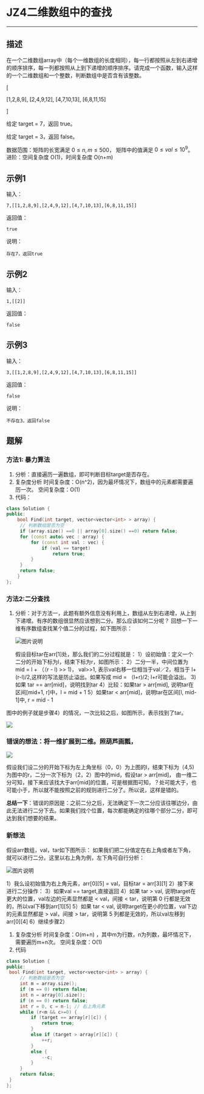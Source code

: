 JZ4二维数组中的查找
===

---

## 描述

在一个二维数组array中（每个一维数组的长度相同），每一行都按照从左到右递增的顺序排序，每一列都按照从上到下递增的顺序排序。请完成一个函数，输入这样的一个二维数组和一个整数，判断数组中是否含有该整数。

[

[1,2,8,9],
[2,4,9,12],
[4,7,10,13],
[6,8,11,15]

]

给定 target = 7，返回 true。

给定 target = 3，返回 false。

数据范围：矩阵的长宽满足 $0 \le n,m \le 500$， 矩阵中的值满足 $0 \le val \le 10^9$。
进阶：空间复杂度 O(1)，时间复杂度 O(n+m)

## 示例1

输入：

```
7,[[1,2,8,9],[2,4,9,12],[4,7,10,13],[6,8,11,15]]
```

返回值：

```
true
```

说明：

```
存在7，返回true   
```

## 示例2

输入：

```
1,[[2]]
```

返回值：

```
false
```

## 示例3

输入：

```
3,[[1,2,8,9],[2,4,9,12],[4,7,10,13],[6,8,11,15]]
```

返回值：

```
false
```

说明：

```
不存在3，返回false 
```





## 题解

### **方法1: 暴力算法**

1. 分析：直接遍历一遍数组，即可判断目标target是否存在。
2. 复杂度分析
   时间复杂度：O(n^2)，因为最坏情况下，数组中的元素都需要遍历一次。
   空间复杂度：O(1)
3. 代码：

```cpp
class Solution {
public:
    bool Find(int target, vector<vector<int> > array) {
     // 判断数组是否为空
     if (array.size() ==0 || array[0].size() ==0) return false;
     for (const auto& vec : array) {
         for (const int val : vec) {
             if (val == target)
                 return true;
         }
     }
     return false;
    }
};
```



### **方法2:二分查找**

1. 分析：对于方法一，此题有额外信息没有利用上，数组从左到右递增，从上到下递增。有序的数组很显然应该想到二分。那么应该如何二分呢？
   回想一下一维有序数组查找某个值二分的过程，如下图所示：

   ![图片说明](https://uploadfiles.nowcoder.com/images/20200324/2071677_1585037212780_9BF69A168D3C0C671EA488B8442C0F3B)

   假设目标tar在arr[1]处，那么我们的二分过程就是：
   1）设初始值：定义一个二分的开始下标为l，结束下标为r，如图所示：
   2）二分一半，中间位置为 mid = l + （（r - l) >> 1)， val>>1, 表示val右移一位相当于val／2，相当于 l+(r-l)/2,这样的写法是防止溢出。如果写成 mid = （l+r)/2; l+r可能会溢出。
   3) 如果 tar == arr[mid]，说明找到tar
   4）比较：如果tar > arr[mid], 说明tar在区间[mid+1, r]中，l = mid + 1
   5）如果tar < arr[mid]，说明tar在区间[l, mid-1]中, r = mid - 1

图中的例子就是步骤4）的情况，一次比较之后，如图所示，表示找到了tar。

![ ](https://uploadfiles.nowcoder.com/images/20200324/2071677_1585038045409_F5314ED2154068AAB9CCF2F52EC56CAC)

### 错误的想法：将一维扩展到二维。照葫芦画瓢，

![ ](https://uploadfiles.nowcoder.com/images/20200324/2071677_1585038747806_4488F9CD3E01F462C19C075D5EF6EA16)

假设我们设二分的开始下标为左上角坐标（0，0）为上图的l，结束下标为（4,5)为图中的r，二分一次下标为（2，2）图中的mid，假设tar > arr[mid]，
由一维二分可知，接下来应该找大于arr[mid]的位置，可是根据图可知，？处可能大于，也可能小于，所以就不能按照之前的规则进行二分了。所以说，这样是错的。

**总结一下**：错误的原因是：之前二分之后，无法确定下一次二分应该往哪边分，由此无法进行二分下去。如果我们找个位置，每次都能确定的往哪个部分二分，即可达到我们想要的结果。

### 新想法

假设arr数组，val，tar如下图所示：
如果我们把二分值定在右上角或者左下角，就可以进行二分。这里以右上角为例，左下角可自行分析：

![图片说明](https://uploadfiles.nowcoder.com/images/20200324/2071677_1585021381982_89033DB5EFA905C7F9FCCA6E59C9BB2C)

1）我么设初始值为右上角元素，arr[0][5] = val，目标tar = arr[3][1]
2）接下来进行二分操作：
3）如果val == target,直接返回
4）如果 tar > val, 说明target在更大的位置，val左边的元素显然都是 < val，间接 < tar，说明第 0 行都是无效的，所以val下移到arr[1][5]
5）如果 tar < val, 说明target在更小的位置，val下边的元素显然都是 > val，间接 > tar，说明第 5 列都是无效的，所以val左移到arr[0][4]
6）继续步骤2）

1. 复杂度分析
   时间复杂度：O(m+n) ，其中m为行数，n为列数，最坏情况下，需要遍历m+n次。
   空间复杂度：O(1)
2. 代码

```cpp
class Solution {
public:
 bool Find(int target, vector<vector<int> > array) {
     // 判断数组是否为空
     int m = array.size();
     if (m == 0) return false;
     int n = array[0].size();
     if (n == 0) return false;
     int r = 0, c = n-1; // 右上角元素
     while (r<m && c>=0) {
         if (target == array[r][c]) {
             return true;
         }
         else if (target > array[r][c]) {
             ++r;
         }
         else {
             --c;
         }
     }
     return false;
 }
};
```